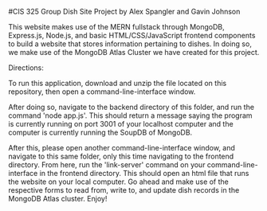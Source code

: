 #CIS 325 Group Dish Site Project by Alex Spangler and Gavin Johnson

This website makes use of the MERN fullstack through MongoDB, Express.js, Node.js, and basic HTML/CSS/JavaScript frontend components
to build a website that stores information pertaining to dishes. In doing so, we make use of the MongoDB Atlas Cluster we have created for this project.

Directions:

To run this application, download and unzip the file located on this repository, then open a command-line-interface window.

After doing so, navigate to the backend directory of this folder, and run the command 'node app.js'. This should return a message saying the program
is currently running on port 3001 of your localhost computer and the computer is currently running the SoupDB of MongoDB.

After this, please open another command-line-interface window, and navigate to this same folder, only this time navigating to the frontend directory.
From here, run the 'link-server' command on your command-line-interface in the frontend directory. This should open an html file that runs the website
on your local computer. Go ahead and make use of the respective forms to read from, write to, and update dish records in the MongoDB Atlas cluster. Enjoy!

